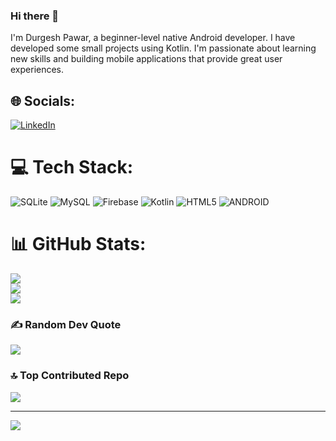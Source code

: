 ### Hi there 👋
I'm Durgesh Pawar, a beginner-level native Android developer. I have developed some small projects using Kotlin. I'm passionate about learning new skills and building mobile applications that provide great user experiences.

## 🌐 Socials:
[![LinkedIn](https://img.shields.io/badge/LinkedIn-%230077B5.svg?logo=linkedin&logoColor=white)](https://www.linkedin.com/in/durgesh-pawar-xome/) 

# 💻 Tech Stack:
![SQLite](https://img.shields.io/badge/sqlite-%2307405e.svg?style=flat-square&logo=sqlite&logoColor=white) ![MySQL](https://img.shields.io/badge/mysql-%2300f.svg?style=flat-square&logo=mysql&logoColor=white) ![Firebase](https://img.shields.io/badge/firebase-%23039BE5.svg?style=flat-square&logo=firebase) ![Kotlin](https://img.shields.io/badge/kotlin-%230095D5.svg?style=flat-square&logo=kotlin&logoColor=white) ![HTML5](https://img.shields.io/badge/html5-%23E34F26.svg?style=flat-square&logo=html5&logoColor=white) ![ANDROID](https://img.shields.io/badge/android-%2320232a.svg?style=flat-square&logo=android&logoColor=%a4c639)
# 📊 GitHub Stats:
![](https://github-readme-stats.vercel.app/api?username=Domemaestro&theme=synthwave&hide_border=false&include_all_commits=true&count_private=true)<br/>
![](https://github-readme-streak-stats.herokuapp.com/?user=Domemaestro&theme=synthwave&hide_border=false)<br/>
![](https://github-readme-stats.vercel.app/api/top-langs/?username=Domemaestro&theme=synthwave&hide_border=false&include_all_commits=true&count_private=true&layout=compact)

### ✍️ Random Dev Quote
![](https://quotes-github-readme.vercel.app/api?type=horizontal&theme=radical)

### 🔝 Top Contributed Repo
![](https://github-contributor-stats.vercel.app/api?username=Domemaestro&limit=5&theme=monokai&combine_all_yearly_contributions=true)

---
[![](https://visitcount.itsvg.in/api?id=Domemaestro&icon=1&color=10)](https://visitcount.itsvg.in)

<!-- Proudly created with GPRM ( https://gprm.itsvg.in ) -->
